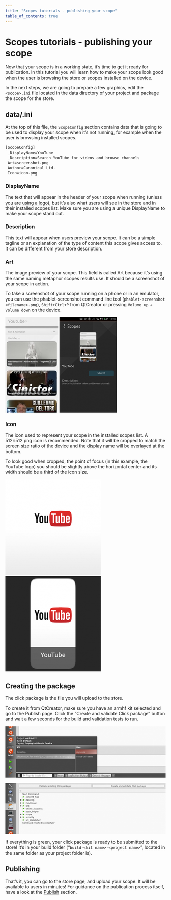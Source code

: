 ```yaml
---
title: "Scopes tutorials - publishing your scope"
table_of_contents: true
---
```


# Scopes tutorials - publishing your scope

Now that your scope is in a working state, it’s time to get it ready for
publication. In this tutorial you will learn how to make your scope look good
when the user is browsing the store or scopes installed on the device.

In the next steps, we are going to prepare a few graphics, edit the
`<scope>.ini` file located in the data directory of your project and package the
scope for the store.

## data/<scope>.ini

At the top of this file, the `ScopeConfig` section contains data that is
going to be used to display your scope when it’s not running, for example when
the user is browsing installed scopes.

```
[ScopeConfig]
 _DisplayName=YouTube
 _Description=Search YouTube for videos and browse channels
 Art=screenshot.png
 Author=Canonical Ltd.
 Icon=icon.png
```

### DisplayName

The text that will appear in the header of your scope when running (unless you
are [using a logo](../guides/scopes-customization-branding.md)),
but it’s also what users will see in the store and in their installed scopes
list. Make sure you are using a unique DisplayName to make your scope stand
out.

### Description

This text will appear when users preview your scope. It can be a simple
tagline or an explanation of the type of content this scope gives access to.
It can be different from your store description.

### Art

The image preview of your scope. This field is called Art because it’s using
the same naming metaphor scopes results use. It should be a screenshot of your
scope in action.

To take a screenshot of your scope running on a phone or in an emulator, you can use the phablet-screenshot command line tool (`phablet-screenshot <filename>.png`), `Shift+Ctrl+P` from QtCreator or pressing `Volume up` + `Volume down` on the device.

![](../../../media/602d58b6-31d2-4702-ab9a-9260ff351b15-cms_page_media/147/screenshot-166x300.jpg)
![](../../../media/scope-tutorial-scope_prev-180x300.png)

### Icon

The icon used to represent your scope in the installed scopes list. A 512×512
png icon is recommended. Note that it will be cropped to match the screen size
ratio of the device and the display name will be overlayed at the bottom.

To look good when cropped, the point of focus (in this example, the YouTube
logo) you should be slightly above the horizontal center and its width should
be a third of the icon size.

![](../../../media/6f70b338-8bfc-43da-8d8c-0c2f99c7c1e9-cms_page_media/147/yt-1-300x300.png) ![](../../../media/733e8c76-1c9e-409c-bcf4-aeb005e40c43-cms_page_media/147/yt-2-300x300.png)

## Creating the package

The click package is the file you will upload to the store.

To create it from QtCreator, make sure you have an armhf kit selected and go
to the Publish page. Click the “Create and validate Click package” button and
wait a few seconds for the build and validation tests to run.

![](../../../media/88e7beb0-b371-45a2-9322-044255d9d22b-cms_page_media/147/Screenshot-from-2014-11-26-1-700x223.png)

![](../../../media/0f797ce9-16f3-426f-bcbc-0d92b0025018-cms_page_media/147/Screenshot-from-2014-11-26-2-700x223.png)

If everything is green, your click package is ready to be submitted to the
store! It’s in your build folder (“`build-<kit name>-<project name>`”, located
in the same folder as your project folder is).

## Publishing

That’s it, you can go to the store page, and upload your scope. It will be
available to users in minutes! For guidance on the publication process itself,
have a look at the [Publish](/en/publish/) section.
